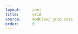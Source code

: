 ```yaml
---
layout:     post
title:      Grid
source:     modules/_grid.scss
order:      0
---
```


<p class="lead">
    
</p>
